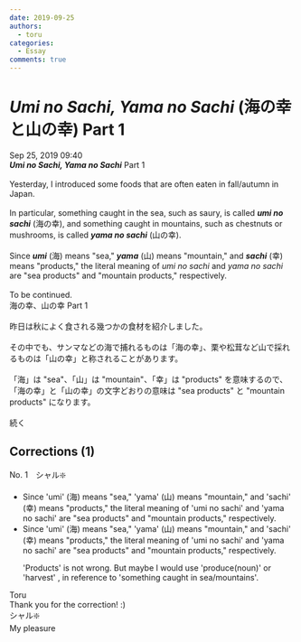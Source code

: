 ```yaml
---
date: 2019-09-25
authors:
  - toru
categories:
  - Essay
comments: true
---
```


# <strong><em>Umi no Sachi, Yama no Sachi</strong></em> (海の幸と山の幸) Part 1
<div class="date">Sep 25, 2019 09:40</div>
<div id="post"><div id="body_show_ori">
<strong><em>Umi no Sachi, Yama no Sachi</strong></em> Part 1<br/><br/>Yesterday, I introduced some foods that are often eaten in fall/autumn in Japan.<br/><br/>In particular, something caught in the sea, such as saury, is called <strong><em>umi no sachi</em></strong> (海の幸), and something caught in mountains, such as chestnuts or mushrooms, is called <strong><em>yama no sachi</em></strong> (山の幸).<br/><br/>Since <strong><em>umi</em></strong> (海) means "sea," <strong><em>yama</em></strong> (山) means "mountain," and <strong><em>sachi</em></strong> (幸) means "products," the literal meaning of <em>umi no sachi</em> and <em>yama no sachi</em> are "sea products" and "mountain products," respectively.<br/><br/>To be continued.
</div></div>

<!-- more -->

<div id="post_ja"><div id="body_show_mo">
海の幸、山の幸 Part 1<br/><br/>昨日は秋によく食される幾つかの食材を紹介しました。<br/><br/>その中でも、サンマなどの海で捕れるものは「海の幸」、栗や松茸など山で採れるものは「山の幸」と称されることがあります。<br/><br/>「海」は "sea"、「山」は "mountain"、「幸」は "products" を意味するので、「海の幸」と「山の幸」の文字どおりの意味は "sea products" と "mountain products" になります。<br/><br/>続く
</div></div>

## Corrections (1)
<div id="block"><div class="first_name"> No. 1　<span class="just_name">シャル❇️</span></div><div id="block2">
<ul class="correction_field">
<li class="incorrect">Since 'umi' (海) means "sea," 'yama' (山) means "mountain," and 'sachi' (幸) means "products," the literal meaning of 'umi no sachi' and 'yama no sachi' are "sea products" and "mountain products," respectively.</li>
<li class="corrected correct">
Since 'umi' (海) means "sea," 'yama' (山) means "mountain," and 'sachi' (幸) means "products," the literal meaning of 'umi no sachi' and 'yama no sachi' are "sea products" and "mountain products," respectively.
<p class="correction_comment">'Products' is not wrong. But maybe I would use 'produce(noun)' or 'harvest' , in reference to 'something caught in sea/mountains'.</p>
</li>
</ul>
</div><div class="name"><span class="just_name">Toru</span><br>
Thank you for the correction! :)
</div>
<div class="name"><span class="just_name">シャル❇️</span><br>
My pleasure
</div>
</div>
